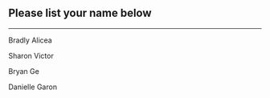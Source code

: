 ## Please list your name below
--------------------------------------------------------------------------------------------------------------------------------------
Bradly Alicea

Sharon Victor

Bryan Ge

Danielle Garon
